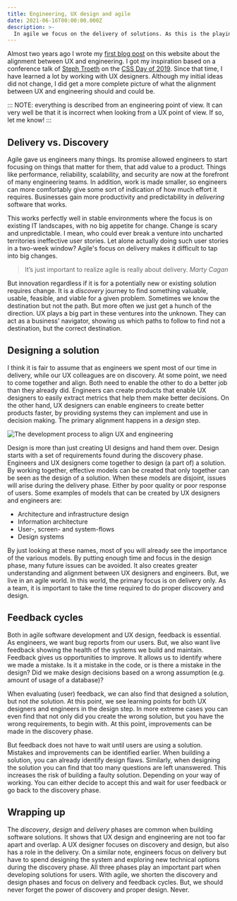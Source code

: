 ```yaml
---
title: Engineering, UX design and agile
date: 2021-06-16T00:00:00.000Z
description: >-
  In agile we focus on the delivery of solutions. As this is the playing field of engineers, UX designers get left behind. However, we should seek more alignment with them.
---
```


Almost two years ago I wrote my [first blog post](/writing/ux-design-process-for-engineers) on this website about the alignment between UX and engineering. I got my inspiration based on a conference talk of [Steph Troeth](https://twitter.com/sniffles) on the [CSS Day of 2019](https://cssday.nl/2019). Since that time, I have learned a lot by working with UX designers. Although my initial ideas did not change, I did get a more complete picture of what the alignment between UX and engineering should and could be.

:::
NOTE: everything is described from an engineering point of view. It can very well be that it is incorrect when looking from a UX point of view. If so, let me know!
:::

## Delivery vs. Discovery

Agile gave us engineers many things. Its promise allowed engineers to start focusing on things that matter for them, that add value to a product. Things like performance, reliability, scalability, and security are now at the forefront of many engineering teams. In addition, work is made smaller, so engineers can more comfortably give some sort of indication of how much effort it requires. Businesses gain more productivity and predictability in _delivering_ software that works.

This works perfectly well in stable environments where the focus is on existing IT landscapes, with no big appetite for change. Change is scary and unpredictable. I mean, who could ever break a venture into uncharted territories ineffective user stories. Let alone actually doing such user stories in a two-week window? Agile's focus on delivery makes it difficult to tap into big changes.

> It’s just important to realize agile is really about delivery. <cite>Marty Cagan</cite>

But innovation regardless if it is for a potentially new or existing solution requires change. It is a _discovery_ journey to find something valuable, usable, feasible, and viable for a given problem. Sometimes we know the destination but not the path. But more often we just get a hunch of the direction. UX plays a big part in these ventures into the unknown. They can act as a business' navigator, showing us which paths to follow to find not a destination, but the correct destination.

## Designing a solution

I think it is fair to assume that as engineers we spent most of our time in delivery, while our UX colleagues are on discovery. At some point, we need to come together and align. Both need to enable the other to do a better job than they already did. Engineers can create products that enable UX designers to easily extract metrics that help them make better decisions. On the other hand, UX designers can enable engineers to create better products faster, by providing systems they can implement and use in decision making. The primary alignment happens in a _design_ step.

![The development process to align UX and engineering](/img/development-process.png)

Design is more than just creating UI designs and hand them over. Design starts with a set of requirements found during the discovery phase. Engineers and UX designers come together to design (a part of) a solution. By working together, effective models can be created that only together can be seen as the design of a solution. When these models are disjoint, issues will arise during the delivery phase. Either by poor quality or poor response of users. Some examples of models that can be created by UX designers and engineers are:

- Architecture and infrastructure design
- Information architecture
- User-, screen- and system-flows
- Design systems

By just looking at these names, most of you will already see the importance of the various models. By putting enough time and focus in the design phase, many future issues can be avoided. It also creates greater understanding and alignment between UX designers and engineers. But, we live in an agile world. In this world, the primary focus is on delivery only. As a team, it is important to take the time required to do proper discovery and design.

## Feedback cycles

Both in agile software development and UX design, feedback is essential. As engineers, we want bug reports from our users. But, we also want live feedback showing the health of the systems we build and maintain. Feedback gives us opportunities to improve. It allows us to identify where we made a mistake. Is it a mistake in the code, or is there a mistake in the design? Did we make design decisions based on a wrong assumption (e.g. amount of usage of a database)?

When evaluating (user) feedback, we can also find that designed a solution, but not _the_ solution. At this point, we see learning points for both UX designers and engineers in the design step. In more extreme cases you can even find that not only did you create the wrong solution, but you have the wrong requirements, to begin with. At this point, improvements can be made in the discovery phase.

But feedback does not have to wait until users are using a solution. Mistakes and improvements can be identified earlier. When building a solution, you can already identify design flaws. Similarly, when designing the solution you can find that too many questions are left unanswered. This increases the risk of building a faulty solution. Depending on your way of working. You can either decide to accept this and wait for user feedback or go back to the discovery phase.

## Wrapping up

The _discovery_, _design_ and _delivery_ phases are common when building software solutions. It shows that UX design and engineering are not too far apart and overlap. A UX designer focuses on discovery and design, but also has a role in the delivery. On a similar note, engineers focus on delivery but have to spend designing the system and exploring new technical options during the discovery phase. All three phases play an important part when developing solutions for users. With agile, we shorten the discovery and design phases and focus on delivery and feedback cycles. But, we should never forget the power of discovery and proper design. Never.
